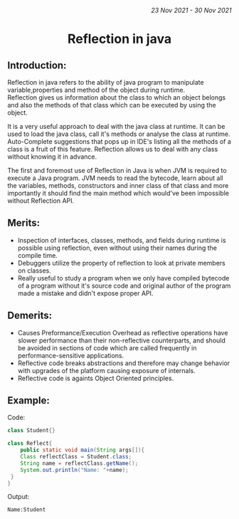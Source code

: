 
<p align="right" ><i>23 Nov 2021 - 30 Nov 2021</i></p>
<h1 align="center"> Reflection in java</h1>

## Introduction:
Reflection in java refers to the ability of java program to manipulate variable,properties and method 
of the object during runtime.
            <br>
Reflection gives us information about the class to which an object belongs and also the methods of that class which can be executed by using the object.

It is a very useful approach to deal with the java class at runtime. It can be used to load the java class, call it's methods or analyse the class at runtime. Auto-Complete suggestions that pops up in IDE's listing all the methods of a class is a fruit of this feature. Reflection allows us to deal with any class without knowing it in advance.

The first and foremost use of Reflection in Java is when JVM is required to execute a Java program. JVM needs to read the bytecode, learn about all the variables, methods, constructors and inner class of that class and more importantly it should find the main method which would've been impossible without Reflection API.


## Merits:

- Inspection of interfaces, classes, methods, and fields during runtime is possible using reflection, even
  without  using their names during the compile time.
- Debuggers utilize the property of reflection to look at private members on classes.
- Really useful to study a program when we only have compiled bytecode of a program without it's source code 
  and original author of the program made a mistake and didn't expose proper API.


## Demerits:

- Causes Preformance/Execution Overhead as reflective operations have slower performance than their non-reflective  counterparts, and should be avoided in sections of code which are called frequently in performance-sensitive applications.
- Reflective code breaks abstractions and therefore may change behavior with upgrades of the platform causing       exposure of internals.
- Reflective code is againts Object Oriented principles.

## Example:
Code:
```java
class Student{}

class Reflect{
    public static void main(String args[]){
    Class reflectClass = Student.class;
    String name = reflectClass.getName();
    System.out.println("Name: "+name);
 }
}


```
Output:

```
Name:Student

```

